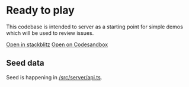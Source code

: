 # Ready to play

This codebase is intended to server as a starting point for simple demos which will be used to review issues.

[Open in stackblitz](https://stackblitz.com/github/noam-honig/ready-to-play)
[Open on Codesandbox](https://githubbox.com/noam-honig/ready-to-play)

## Seed data

Seed is happening in [/src/server/api.ts](/src/server/api.ts).
